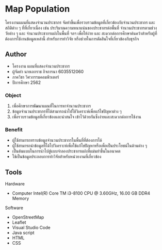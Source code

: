 # Map Population

โครงงานแผนที่แสดงจำนวนประชากร จัดทำขึ้นเพื่อรวบรวมข้อมูลที่เกี่ยวข้องกับจำนวนประชากร และ สถิติต่าง ๆ ที่ที่เกี่ยวเนื่อง เช่น ประริมาณความหนาแน่นของประชากรต่อพื้นที่ จำนวนประชากรตามช่วงวัยต่าง ๆ และ จำนวนประชากรแฝงในพื้นที่ ฯลฯ เพื่อให้ง่าย และ สะดวกต่อการศึกษาค้นคว้าสำหรับผู้ที่ต้องการใช้งานข้อมูลเหล่านี้ สำหรับการทำวิจัย หรือช่วยในการตัดสินใจที่เกี่ยวข้องกับธุรกิจ

## Author
- โครงงาน         แผนที่แสดงจำนวนประชากร
- ผู้จัดทำ	        นายเอกราช  กิจการนา	6035512060
- ภาควิชา         วิศวกรรมคอมพิวเตอร์
- ปีการศึกษา	   2562


### Object

1)	เพื่อศึกษาการพัฒนาแผนที่ในการหาจำนวนประชากร
2)	ข้อมูลจำนวนประชากรที่ได้สามารถนำไปใช้วิเคราะห์เพื่อแก้ไขปัญหาต่าง ๆ 
3)	เพื่อรวบรวมข้อมูลที่เกี่ยวข้องและน่าสนใจ เข้าไว้ด้วยกันซึ่งง่ายและสะดวกต่อการใช้งาน

### Benefit

-	ผู้ใช้สามารถทราบข้อมูลจำนวนประชากรในพื้นที่ที่ต้องการได้
-	ผู้ใช้สามารถนำข้อมูลที่ได้ไปวิเคราะห์เพื่อใช้แก้ไขปัญหาหรือเพื่อเป็นประโยชน์ในด้านต่าง ๆ 
-	เป็นต้นแบบในการนำไปสู่แบบจำลองประชากรแฝงที่แม่นยำขึ้นในอนาคต
-	ใช้เป็นข้อมูลประกอบการทำวิจัยสำหรับหน่วยงานที่เกี่ยวข้อง


## Tools

Hardware
-	Computer Intel(R) Core TM i3-8100 CPU @ 3.60GHz, 16.00 GB DDR4 Memory

Software
-	OpenStreetMap
-	Leaflet
-	Visual Studio Code
-	Java script
-	HTML
-	CSS
